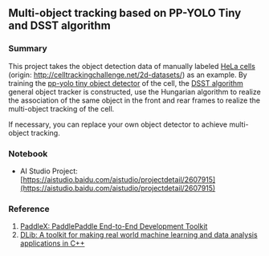 ## Multi-object tracking based on PP-YOLO Tiny and DSST algorithm

### Summary

This project takes the object detection data of manually labeled [HeLa cells](https://aistudio.baidu.com/aistudio/datasetdetail/107056) (origin: http://celltrackingchallenge.net/2d-datasets/) as an example. By training the [pp-yolo tiny object detector](https://github.com/PaddlePaddle/PaddleDetection/tree/release/2.3/configs/ppyolo) of the cell, the [DSST algorithm](http://dx.doi.org/10.5244/C.28.65) general object tracker is constructed, use the Hungarian algorithm to realize the association of the same object in the front and rear frames to realize the multi-object tracking of the cell.

If necessary, you can replace your own object detector to achieve multi-object tracking.

### Notebook

- AI Studio Project: [https://aistudio.baidu.com/aistudio/projectdetail/2607915](https://aistudio.baidu.com/aistudio/projectdetail/2607915)

### Reference

1. [PaddleX: PaddlePaddle End-to-End Development Toolkit](https://github.com/PaddlePaddle/PaddleX/tree/release/2.0.0)
2. [DLib: A toolkit for making real world machine learning and data analysis applications in C++](https://github.com/davisking/dlib/releases/tag/v19.22)
